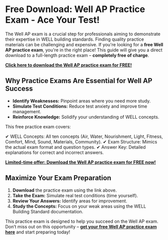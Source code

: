 # Free Download: Well AP Practice Exam - Ace Your Test!

The Well AP exam is a crucial step for professionals aiming to demonstrate their expertise in WELL building standards. Finding quality practice materials can be challenging and expensive. If you're looking for a **free Well AP practice exam**, you're in the right place! This guide will give you a direct download to a full-length practice exam – **completely free of charge**.

[**Click here to download the Well AP practice exam for FREE!**](https://udemywork.com/well-ap-practice-exam)

## Why Practice Exams Are Essential for Well AP Success

*   **Identify Weaknesses:** Pinpoint areas where you need more study.
*   **Simulate Test Conditions:** Reduce test anxiety and improve time management.
*   **Reinforce Knowledge:** Solidify your understanding of WELL concepts.

This free practice exam covers:

✔ WELL Concepts: All ten concepts (Air, Water, Nourishment, Light, Fitness, Comfort, Mind, Sound, Materials, Community).
✔ Exam Structure: Mimics the actual exam format and question types.
✔ Answer Key: Detailed explanations for correct and incorrect answers.

[**Limited-time offer: Download the Well AP practice exam for FREE now!**](https://udemywork.com/well-ap-practice-exam)

## Maximize Your Exam Preparation

1.  **Download** the practice exam using the link above.
2.  **Take the Exam:** Simulate real test conditions (time yourself).
3.  **Review Your Answers:** Identify areas for improvement.
4.  **Study the Concepts:** Focus on your weak areas using the WELL Building Standard documentation.

This practice exam is designed to help you succeed on the Well AP exam. Don’t miss out on this opportunity – **[get your free Well AP practice exam here](https://udemywork.com/well-ap-practice-exam)** and start preparing today!

